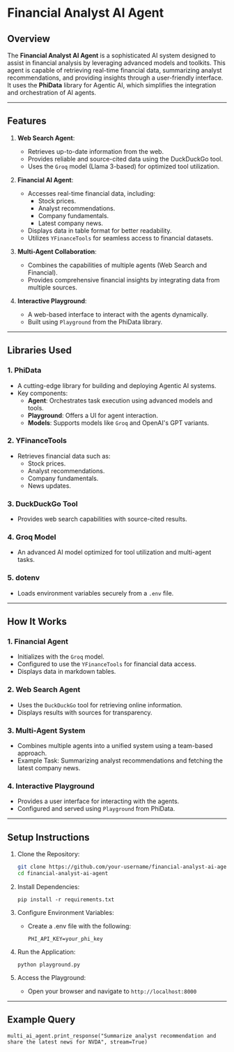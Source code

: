 # Financial Analyst AI Agent

## Overview

The **Financial Analyst AI Agent** is a sophisticated AI system designed to assist in financial analysis by leveraging advanced models and toolkits. This agent is capable of retrieving real-time financial data, summarizing analyst recommendations, and providing insights through a user-friendly interface. It uses the **PhiData** library for Agentic AI, which simplifies the integration and orchestration of AI agents.

---

## Features

1. **Web Search Agent**:
   - Retrieves up-to-date information from the web.
   - Provides reliable and source-cited data using the DuckDuckGo tool.
   - Uses the `Groq` model (Llama 3-based) for optimized tool utilization.

2. **Financial AI Agent**:
   - Accesses real-time financial data, including:
     - Stock prices.
     - Analyst recommendations.
     - Company fundamentals.
     - Latest company news.
   - Displays data in table format for better readability.
   - Utilizes `YFinanceTools` for seamless access to financial datasets.

3. **Multi-Agent Collaboration**:
   - Combines the capabilities of multiple agents (Web Search and Financial).
   - Provides comprehensive financial insights by integrating data from multiple sources.

4. **Interactive Playground**:
   - A web-based interface to interact with the agents dynamically.
   - Built using `Playground` from the PhiData library.

---

## Libraries Used

### 1. **PhiData**
   - A cutting-edge library for building and deploying Agentic AI systems.
   - Key components:
     - **Agent**: Orchestrates task execution using advanced models and tools.
     - **Playground**: Offers a UI for agent interaction.
     - **Models**: Supports models like `Groq` and OpenAI's GPT variants.

### 2. **YFinanceTools**
   - Retrieves financial data such as:
     - Stock prices.
     - Analyst recommendations.
     - Company fundamentals.
     - News updates.

### 3. **DuckDuckGo Tool**
   - Provides web search capabilities with source-cited results.

### 4. **Groq Model**
   - An advanced AI model optimized for tool utilization and multi-agent tasks.

### 5. **dotenv**
   - Loads environment variables securely from a `.env` file.

---

## How It Works

### 1. **Financial Agent**
- Initializes with the `Groq` model.
- Configured to use the `YFinanceTools` for financial data access.
- Displays data in markdown tables.

### 2. **Web Search Agent**
- Uses the `DuckDuckGo` tool for retrieving online information.
- Displays results with sources for transparency.

### 3. **Multi-Agent System**
- Combines multiple agents into a unified system using a team-based approach.
- Example Task: Summarizing analyst recommendations and fetching the latest company news.

### 4. **Interactive Playground**
- Provides a user interface for interacting with the agents.
- Configured and served using `Playground` from PhiData.

---

## Setup Instructions

1. Clone the Repository:
   ```bash
   git clone https://github.com/your-username/financial-analyst-ai-agent.git
   cd financial-analyst-ai-agent

2. Install Dependencies:

    `pip install -r requirements.txt`

3. Configure Environment Variables:

    - Create a .env file with the following:
        ```OPENAI_API_KEY=your_openai_key
        PHI_API_KEY=your_phi_key

4. Run the Application:

    `python playground.py`

5. Access the Playground:

    - Open your browser and navigate to `http://localhost:8000`

---

## Example Query
`multi_ai_agent.print_response("Summarize analyst recommendation and share the latest news for NVDA", stream=True)`
